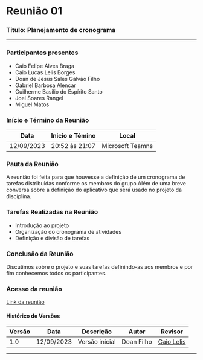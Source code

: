 # **Reunião 01** 
### Titulo: Planejamento de cronograma 
---
### **Participantes presentes**

- Caio Felipe Alves Braga
- Caio Lucas Lelis Borges
- Doan de Jesus Sales Galvão Filho
- Gabriel Barbosa Alencar
- Guilherme Basilio do Espírito Santo
- Joel Soares Rangel
- Miguel Matos

### **Início e Término da Reunião**

| Data       | Inicio e Témino | Local            |
|------------|-----------------|------------------|
| 12/09/2023 | 20:52 às 21:07  | Microsoft Teamns |

### **Pauta da Reunião**

A reunião foi feita para que houvesse a definição de um cronograma de tarefas distribuidas conforme os membros do grupo.Além de uma breve conversa sobre a definição do aplicativo que será usado no projeto da disciplina. 

### **Tarefas Realizadas na Reunião**

- Introdução ao projeto 
- Organização do cronograma de atividades
- Definição e divisão de tarefas
 
### **Conclusão da Reunião**

Discutimos sobre o projeto e suas tarefas definindo-as aos membros e por fim conhecemos todos os participantes.

### **Acesso da reunião**

[Link da reunião](https://unbbr.sharepoint.com/sites/Grupo03requisitos/Documentos%20Compartilhados/General/Recordings/Nova%20reuni%C3%A3o%20do%20canal-20230912_205219-Grava%C3%A7%C3%A3o%20de%20Reuni%C3%A3o.mp4?web=1)


#### Histórico de Versões

| Versão | Data       | Descrição            | Autor          | Revisor        |
|--------|------------|----------------------|----------------|--------------- |
| 1.0    | 12/09/2023 | Versão inicial       |   Doan Filho   |[Caio Lelis](https://github.com/caio-lelis)|


---

